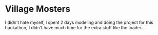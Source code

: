 # Village Mosters


I didn't hate myself, I spent 2 days modeling and doing the project for this hackathon, I didn't have much time for the extra stuff like the loader...
